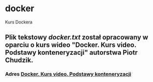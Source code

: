 # docker
Kurs Dockera
## Plik tekstowy ***docker.txt*** został opracowany w oparciu o kurs wideo "Docker. Kurs video. Podstawy konteneryzacji" autorstwa Piotr Chudzik.
### Adres [Docker. Kurs video. Podstawy konteneryzacji](https://website-name.com](https://helion.pl/kurs/docker-kurs-video-podstawy-konteneryzacji-piotr-chudzik,vdokvk.htm#format/w)https://helion.pl/kurs/docker-kurs-video-podstawy-konteneryzacji-piotr-chudzik,vdokvk.htm#format/w)
